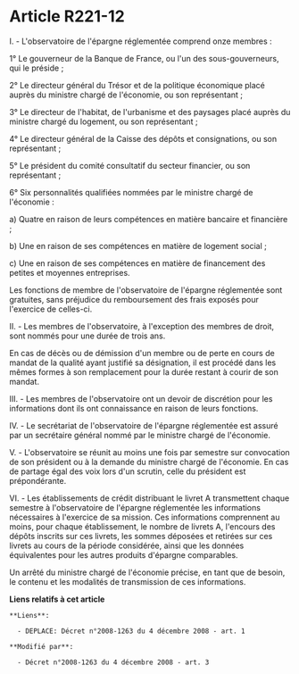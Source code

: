 # Article R221-12

I. - L'observatoire de l'épargne réglementée comprend onze membres : 

1° Le gouverneur de la Banque de France, ou l'un des sous-gouverneurs, qui le préside ; 

2° Le directeur général du Trésor et de la politique économique placé auprès du ministre chargé de l'économie, ou son
représentant ; 

3° Le directeur de l'habitat, de l'urbanisme et des paysages placé auprès du ministre chargé du logement, ou son
représentant ; 

4° Le directeur général de la Caisse des dépôts et consignations, ou son représentant ; 

5° Le président du comité consultatif du secteur financier, ou son représentant ; 

6° Six personnalités qualifiées nommées par le ministre chargé de l'économie : 

a) Quatre en raison de leurs compétences en matière bancaire et financière ; 

b) Une en raison de ses compétences en matière de logement social ; 

c) Une en raison de ses compétences en matière de financement des petites et moyennes entreprises. 

Les fonctions de membre de l'observatoire de l'épargne réglementée sont gratuites, sans préjudice du remboursement des frais
exposés pour l'exercice de celles-ci. 

II. - Les membres de l'observatoire, à l'exception des membres de droit, sont nommés pour une durée de trois ans. 

En cas de décès ou de démission d'un membre ou de perte en cours de mandat de la qualité ayant justifié sa désignation, il
est procédé dans les mêmes formes à son remplacement pour la durée restant à courir de son mandat. 

III. - Les membres de l'observatoire ont un devoir de discrétion pour les informations dont ils ont connaissance en raison de
leurs fonctions. 

IV. - Le secrétariat de l'observatoire de l'épargne réglementée est assuré par un secrétaire général nommé par le ministre
chargé de l'économie. 

V. - L'observatoire se réunit au moins une fois par semestre sur convocation de son président ou à la demande du ministre
chargé de l'économie. En cas de partage égal des voix lors d'un scrutin, celle du président est prépondérante. 

VI. - Les établissements de crédit distribuant le livret A transmettent chaque semestre à l'observatoire de l'épargne
réglementée les informations nécessaires à l'exercice de sa mission. Ces informations comprennent au moins, pour chaque
établissement, le nombre de livrets A, l'encours des dépôts inscrits sur ces livrets, les sommes déposées et retirées sur ces
livrets au cours de la période considérée, ainsi que les données équivalentes pour les autres produits d'épargne
comparables. 

Un arrêté du ministre chargé de l'économie précise, en tant que de besoin, le contenu et les modalités de transmission de ces
informations.

**Liens relatifs à cet article**

	**Liens**:

	  - DEPLACE: Décret n°2008-1263 du 4 décembre 2008 - art. 1

	**Modifié par**:

	  - Décret n°2008-1263 du 4 décembre 2008 - art. 3
